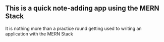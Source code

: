 ## This is a quick note-adding app using the MERN Stack
It is nothing more than a practice round getting used to writing an application with the MERN Stack
